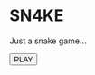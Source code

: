 # SN4KE
Just a snake game...

<button href="https://m1d0b4n.github.io/SN4KE/" target="_blank">PLAY</button>